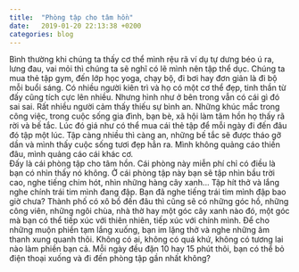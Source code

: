```yaml
---
title:  "Phòng tập cho tâm hồn"
date:   2019-01-20 22:13:38 +0200
categories: blog
---
```

Bình thường khi chúng ta thấy cơ thể mình rệu rã ví dụ tự dưng béo ú ra, lưng đau, vai mỏi thì chúng ta sẽ nghĩ có lẽ mình nên tập thể dục. Chúng ta mua thẻ tập gym, đến lớp học yoga, chạy bộ, đi bơi hay đơn giản là đi bộ mỗi buổi sáng. Có nhiều người kiên trì và họ có một cơ thể đẹp, tinh thần từ đấy cũng tích cực lên nhiều. Nhưng hình như ở bên trong vẫn có cái gì đó sai sai. Rất nhiều người cảm thấy thiếu sự bình an. Những khúc mắc trong công việc, trong cuộc sống gia đình, bạn bè, xã hội làm tâm hồn họ thấy rã rời và bế tắc. Lúc đó giá như có thể mua cái thẻ tập để mỗi ngày đi đến đâu đó tập một lúc. Tập càng nhiều thì càng an, những bế tắc sẽ được tháo gỡ dần và mình thấy cuộc sống tươi đẹp hẳn ra. Mình không quảng cáo thiền đâu, mình quảng cáo cái khác cơ.  
Đấy là cái phòng tập cho tâm hồn. Cái phòng này miễn phí chỉ có điều là bạn có nhìn thấy nó không. Ở cái phòng tập này bạn sẽ tập nhìn bầu trời cao, nghe tiếng chim hót, nhìn những hàng cây xanh... Tập hít thở và lắng nghe chính trái tim mình đang đập. Bạn đã nghe tiếng trái tim mình đập bao giờ chưa?
Thành phố có xô bồ đến đâu thì cũng sẽ có những góc hồ, những công viên, những ngôi chùa, nhà thờ hay một góc cây xanh nào đó, một góc mà bạn có thể tiếp xúc với thiên nhiên, tiếp xúc với chính mình. Để cho những muộn phiền tạm lắng xuống, bạn im lặng thở và nghe những âm thanh xung quanh thôi. Không có ai, không có quá khứ, không có tương lai nào làm phiền bạn cả. Mỗi ngày đều đặn 10 hay 15 phút thôi, bạn có thể bỏ điện thoại xuống và đi đến phòng tập gần nhất không?